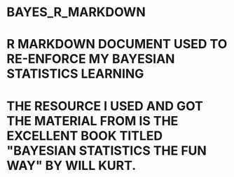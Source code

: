 # BAYES_R_MARKDOWN
# R MARKDOWN DOCUMENT USED TO RE-ENFORCE MY BAYESIAN STATISTICS LEARNING
# THE RESOURCE I USED AND GOT THE MATERIAL FROM IS THE EXCELLENT BOOK TITLED "BAYESIAN STATISTICS THE FUN WAY" BY WILL KURT. 
